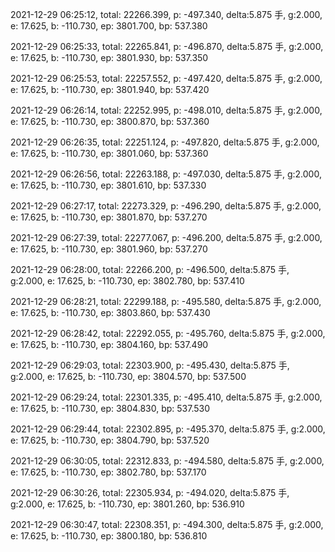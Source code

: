 2021-12-29 06:25:12, total: 22266.399, p: -497.340, delta:5.875 手, g:2.000, e: 17.625, b: -110.730, ep: 3801.700, bp: 537.380

2021-12-29 06:25:33, total: 22265.841, p: -496.870, delta:5.875 手, g:2.000, e: 17.625, b: -110.730, ep: 3801.930, bp: 537.350

2021-12-29 06:25:53, total: 22257.552, p: -497.420, delta:5.875 手, g:2.000, e: 17.625, b: -110.730, ep: 3801.940, bp: 537.420

2021-12-29 06:26:14, total: 22252.995, p: -498.010, delta:5.875 手, g:2.000, e: 17.625, b: -110.730, ep: 3800.870, bp: 537.360

2021-12-29 06:26:35, total: 22251.124, p: -497.820, delta:5.875 手, g:2.000, e: 17.625, b: -110.730, ep: 3801.060, bp: 537.360

2021-12-29 06:26:56, total: 22263.188, p: -497.030, delta:5.875 手, g:2.000, e: 17.625, b: -110.730, ep: 3801.610, bp: 537.330

2021-12-29 06:27:17, total: 22273.329, p: -496.290, delta:5.875 手, g:2.000, e: 17.625, b: -110.730, ep: 3801.870, bp: 537.270

2021-12-29 06:27:39, total: 22277.067, p: -496.200, delta:5.875 手, g:2.000, e: 17.625, b: -110.730, ep: 3801.960, bp: 537.270

2021-12-29 06:28:00, total: 22266.200, p: -496.500, delta:5.875 手, g:2.000, e: 17.625, b: -110.730, ep: 3802.780, bp: 537.410

2021-12-29 06:28:21, total: 22299.188, p: -495.580, delta:5.875 手, g:2.000, e: 17.625, b: -110.730, ep: 3803.860, bp: 537.430

2021-12-29 06:28:42, total: 22292.055, p: -495.760, delta:5.875 手, g:2.000, e: 17.625, b: -110.730, ep: 3804.160, bp: 537.490

2021-12-29 06:29:03, total: 22303.900, p: -495.430, delta:5.875 手, g:2.000, e: 17.625, b: -110.730, ep: 3804.570, bp: 537.500

2021-12-29 06:29:24, total: 22301.335, p: -495.410, delta:5.875 手, g:2.000, e: 17.625, b: -110.730, ep: 3804.830, bp: 537.530

2021-12-29 06:29:44, total: 22302.895, p: -495.370, delta:5.875 手, g:2.000, e: 17.625, b: -110.730, ep: 3804.790, bp: 537.520

2021-12-29 06:30:05, total: 22312.833, p: -494.580, delta:5.875 手, g:2.000, e: 17.625, b: -110.730, ep: 3802.780, bp: 537.170

2021-12-29 06:30:26, total: 22305.934, p: -494.020, delta:5.875 手, g:2.000, e: 17.625, b: -110.730, ep: 3801.260, bp: 536.910

2021-12-29 06:30:47, total: 22308.351, p: -494.300, delta:5.875 手, g:2.000, e: 17.625, b: -110.730, ep: 3800.180, bp: 536.810